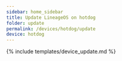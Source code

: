 ```yaml
---
sidebar: home_sidebar
title: Update LineageOS on hotdog
folder: update
permalink: /devices/hotdog/update
device: hotdog
---
```

{% include templates/device_update.md %}
